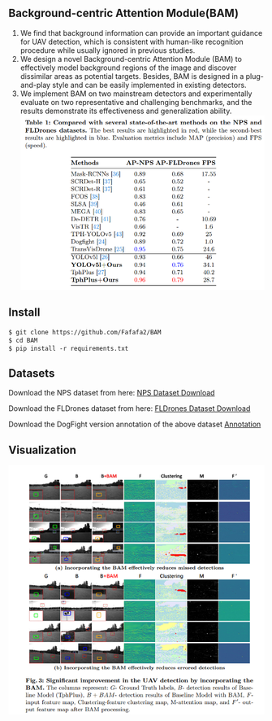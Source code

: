 ## Background-centric Attention Module(BAM)

 1. We find that background information can provide an important guidance for UAV detection, which is consistent with human-like recognition procedure while usually ignored in previous studies.
 2. We design a novel Background-centric Attention Module (BAM) to effectively model background regions of the image and discover dissimilar areas as potential targets. Besides, BAM is designed in a plug-and-play style and can be easily implemented in existing detectors.
 3. We implement BAM on two mainstream detectors and experimentally evaluate on two representative and challenging benchmarks, and the results demonstrate its effectiveness and generalization ability.
![JQ0}46P)}J3MJQ5{BK7RCU9](data/images/result.png)

## Install
```
$ git clone https://github.com/Fafafa2/BAM
$ cd BAM
$ pip install -r requirements.txt
```
## Datasets
Download the NPS dataset from here:
[NPS Dataset Download](https://engineering.purdue.edu/~bouman/UAV_Dataset/)

Download the FLDrones dataset from here:
[FLDrones Dataset Download](https://openaccess.thecvf.com/content_cvpr_2015/papers/Rozantsev_Flying_Objects_Detection_2015_CVPR_paper.pdf)

Download the DogFight version annotation of the above dataset
[Annotation](https://github.com/mwaseema/Drone-Detection/tree/main/annotations)

## Visualization
![7%RDFCDM~10QVHG745E}NMY](data/images/Vis.png)
